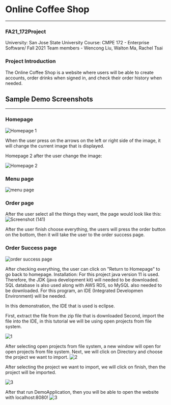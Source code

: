 # Online Coffee Shop
---
### FA21_172Project
University: San Jose State University
Course: CMPE 172 - Enterprise Software/ Fall 2021
Team members - Wencong Liu, Walton Ma, Rachel Tsai

### Project Introduction
The Online Coffee Shop is a website where users will be able to create accounts, order drinks when signed in, and check their order history when needed.

## Sample Demo Screenshots
---
### Homepage

![Homepage 1](https://user-images.githubusercontent.com/66756662/144163602-3d474156-073e-4b8a-a1b8-b4f57e9932cc.png)

When the user press on the arrows on the left or right side of the image, it will change the current image that is displayed.

Homepage 2 after the user change the image:


![Homepage 2](https://user-images.githubusercontent.com/66756662/144163613-62a01467-9bc2-451b-a24d-97a507131445.png)

### Menu page

![menu page](https://user-images.githubusercontent.com/66756662/144163847-4d2cc45d-530c-424e-aa2c-8a8d655608ce.png)

### Order page
After the user select all the things they want, the page would look like this:
![Screenshot (141)](https://user-images.githubusercontent.com/66756662/144164227-7208819d-7298-42cc-9640-b00ad1cf657f.png)

After the user finish choose everything, the users will press the order button on the bottom, then it will take the user to the order success page.

### Order Success page
![order success page](https://user-images.githubusercontent.com/66756662/144164577-88b5b51d-28ae-40d3-bc8d-fd106cb825d0.png)

After checking everything, the user can click on "Return to Homepage" to go back to homepage.
Installation:
  For this project java version 11 is used. Therefore, the JDK (java development kit) will needed to be downloaded.
  SQL database is also used along with AWS RDS, so MySQL also needed to be downloaded.
  For this program, an IDE (Integrated Developmen Environment) will be needed.
  
  In this demonstration, the IDE that is used is eclipse.
  
 First, extract the file from the zip file that is downloaded
 Second, import the file into the IDE, in this tutorial we will be using open projects from file system.
 
![1](https://user-images.githubusercontent.com/66756662/141924198-60476d2b-fb42-41e5-b264-d7b0f06b8380.jpg)

After selecting open projects from file system, a new window will open for open projects from file system. Next, we will click on Directory and choose the project we want to import.
![2](https://user-images.githubusercontent.com/66756662/141927971-ed86270a-150b-4797-bde4-3c5cdb25aa8c.jpg)

After selecting the project we want to import, we will click on finish, then the project will be imported.

![3](https://user-images.githubusercontent.com/66756662/141928283-f94269c8-3f78-415a-b3ea-66445e22885b.jpg)

After that run DemoApplication, then you will be able to open the website with localhost:8080!
![3](https://user-images.githubusercontent.com/66756662/141928589-f1a3cc40-280a-4245-99a8-875f5e5f7bf4.jpg)

